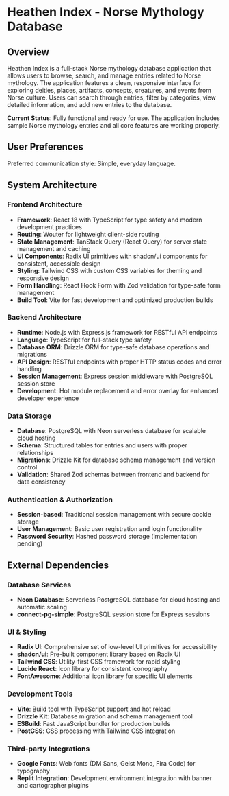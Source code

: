 # Heathen Index - Norse Mythology Database

## Overview

Heathen Index is a full-stack Norse mythology database application that allows users to browse, search, and manage entries related to Norse mythology. The application features a clean, responsive interface for exploring deities, places, artifacts, concepts, creatures, and events from Norse culture. Users can search through entries, filter by categories, view detailed information, and add new entries to the database.

**Current Status**: Fully functional and ready for use. The application includes sample Norse mythology entries and all core features are working properly.

## User Preferences

Preferred communication style: Simple, everyday language.

## System Architecture

### Frontend Architecture
- **Framework**: React 18 with TypeScript for type safety and modern development practices
- **Routing**: Wouter for lightweight client-side routing
- **State Management**: TanStack Query (React Query) for server state management and caching
- **UI Components**: Radix UI primitives with shadcn/ui components for consistent, accessible design
- **Styling**: Tailwind CSS with custom CSS variables for theming and responsive design
- **Form Handling**: React Hook Form with Zod validation for type-safe form management
- **Build Tool**: Vite for fast development and optimized production builds

### Backend Architecture
- **Runtime**: Node.js with Express.js framework for RESTful API endpoints
- **Language**: TypeScript for full-stack type safety
- **Database ORM**: Drizzle ORM for type-safe database operations and migrations
- **API Design**: RESTful endpoints with proper HTTP status codes and error handling
- **Session Management**: Express session middleware with PostgreSQL session store
- **Development**: Hot module replacement and error overlay for enhanced developer experience

### Data Storage
- **Database**: PostgreSQL with Neon serverless database for scalable cloud hosting
- **Schema**: Structured tables for entries and users with proper relationships
- **Migrations**: Drizzle Kit for database schema management and version control
- **Validation**: Shared Zod schemas between frontend and backend for data consistency

### Authentication & Authorization
- **Session-based**: Traditional session management with secure cookie storage
- **User Management**: Basic user registration and login functionality
- **Password Security**: Hashed password storage (implementation pending)

## External Dependencies

### Database Services
- **Neon Database**: Serverless PostgreSQL database for cloud hosting and automatic scaling
- **connect-pg-simple**: PostgreSQL session store for Express sessions

### UI & Styling
- **Radix UI**: Comprehensive set of low-level UI primitives for accessibility
- **shadcn/ui**: Pre-built component library based on Radix UI
- **Tailwind CSS**: Utility-first CSS framework for rapid styling
- **Lucide React**: Icon library for consistent iconography
- **FontAwesome**: Additional icon library for specific UI elements

### Development Tools
- **Vite**: Build tool with TypeScript support and hot reload
- **Drizzle Kit**: Database migration and schema management tool
- **ESBuild**: Fast JavaScript bundler for production builds
- **PostCSS**: CSS processing with Tailwind CSS integration

### Third-party Integrations
- **Google Fonts**: Web fonts (DM Sans, Geist Mono, Fira Code) for typography
- **Replit Integration**: Development environment integration with banner and cartographer plugins
